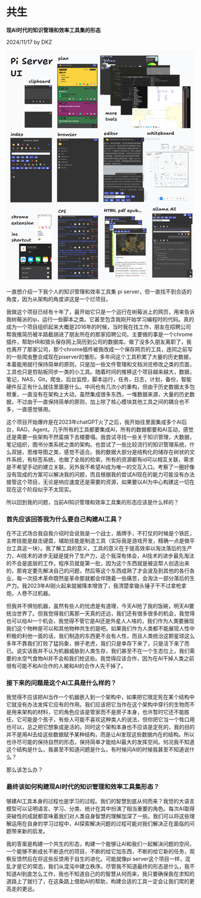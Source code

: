 # 共生

**现AI时代的知识管理和效率工具集的形态**

2024/11/17 by DKZ

![piserverUI](blogImg/piserverUI.png)

一直想介绍一下我个人的知识管理和效率工具集 pi server，但一直找不到合适的角度，因为从架构的角度讲这是一个烂项目。

我做这个项目已经有十年了，最开始它只是一个运行在树莓派上的网页，用来告诉我树莓派的ip，运行一些脚本之类。它甚至包含我刚开始学习编程时的代码。真的成为一个项目组织起来大概是2016年的时候，当时我在找工作，朋友在招聘公司帮我推简历被半路截胡进了朋友所在的那家招聘公司。主要做的事是一个chrome插件，帮助HR和猎头保存网上简历到公司的数据库。做了没多久朋友离职了，我也离开了那家公司，那个chrome插件被我改成一个保存网页的工具，连同之前写的一些爬虫整合成现在piserver的雏形。多年间这个工具积累了大量的历史数据，本着能用就行保持简单的原则，只是加一些文件管理和文档浏览修改之类的页面，工具也只是剪贴板同步一类的小工具。随着时间的推移这个项目越来越大，数据，笔记，NAS，Git，爬虫，后台监控，脚本运行，任务，日志，计划，备份，智能硬件反正有什么就往里面塞什么。中间也有几次小的重构，但由于历史数据太多包袱重，一直没有在架构上大动，虽然集成很多东西，一堆数据来源，大量的历史数据，不过由于一直保持简单的原则，加上除了核心模块其他工具之间的耦合也不多，一直感觉够用。  

这个项目开始爆炸是在2023年chatGPT火了之后，我开始往里面集成多个AI后台，RAG，Agent。几乎所有的工具都要集成AI，所有的数据都要和AI互动，感觉还是需要一些架构不然蛮搞下去楼要塌。我尝试寻找一些关于知识管理，大数据，笔记组织，图书分类系统之类的架构。也尝试了一些比较流行的知识管理系统，什么双链，思维导图之类，感觉不适合。我的数据大部分是结构化的储存在树状的文件系统，有标签系统，也做了全局的检索，所有的资源都有id可以相互关联，需求是不希望手动的建立关联，另外我不希望AI成为唯一的交互入口。考察了一圈好像没有现成的方案可以解决我的问题，而且根据我的尝试AI现在的能力可能没有办法接管这个项目，无论是响应速度还是需要的资源，如果要以AI为中心构建这一切在现在这个阶段似乎不太现实。  

所以回到我的问题，当前AI知识管理和效率工具集的形态应该是什么样的？

### 首先应该回答我为什么要自己构建AI工具？  

在不正式场合我自我介绍时会说我是一个战士，盾牌手，不打仗的时候是个铁匠，主修技能是敲击键盘，辅助技能是制造工具（实际我是游戏开发，精确一点是做平台工具这一块）。我了解工具的意义，工具的意义在于提高效率以淘汰落后的生产力，AI技术的进步无疑是提升了生产力，这个我深有体会，AI技术的进步最先淘汰的不会是底层的工作，程序员就是第一批，因为这个东西就是被这帮人创造出来的，那肯定要先解决自己的问题，然后等这个东西成熟了才会波及到其他的各行各业，每一次技术革命既然是革命那就都会伴随着一些痛苦，会淘汰一部分落后的生产力。我2023年AI刚火起来就被降本增效了，我清楚拿锄头锤子干不过拿枪拿炮，人卷不过机器。  

但我并不惧怕机器，虽然有些人的忧虑是有道理，今天AI抢了我的饭碗，明天AI要统治世界了。但我觉得我们离那一天真的还远，我们还有很多很多的机会，我觉得也可以给AI一个机会，我觉得不管它是AI还是外星人人啥的，我们作为人类要展现我们这个物种是可以和其他物种共生的是吧。如果我们作为人类都不能展现人性中积极的利他一面的话，我们制造的东西更不会有人性，而且人类统治这颗星球这么多年不靠我们打败了猛犸象，狮子老虎，我们只是幸存下来了，只是活下来了而已。说实话我并不认为机器威胁到人类生存，我们甚至不在一个生态位上，我们需要的水空气食物AI并不会和我们抢这些。我觉得应该合作，因为在AI干掉人类之前很有可能不和AI合作的人被和AI的合作人先干掉了。  

### 接下来的问题是这个AI工具是什么样的？

我觉得不应该把AI当作一个机器嵌入到一个架构中，如果把它限定死在某个结构中它就没有办法发挥它应有的作用。我们应该把它当作在这个架构中穿行的生物而不是用来架构的材料，它的角色应该是管家而不是房子本身，也许暂时它还不能胜任，它可能是个孩子，有些人可能不喜欢这种类人的说法，但你把它当一个牲口用也可以，总之把它想象成是活的。同时这个架构本身也不应该是定死的，我的目的并不是用AI去给这些数据赋予某种结构，而是让AI发现这些数据内在的结构。所以也许尽可能的保持自然的形态，保持简单才能给AI最大的发挥空间。何况我不知道这个结构是什么，我甚至不知道问题是什么，有时候问AI的时候我甚至不知道说什么？  

那么该怎么办？  

### 最终该如何构建现AI时代的知识管理和效率工具集形态？  

够建AI工具本身的过程也是学习的过程。我们的智慧到底从何而来？我觉的大语言模型可以证明语言、学习、分类、统计在其中扮演了相当重要的角色。每次AI取得突破性的成就都意味着我们对人类自身智慧的理解加深了一些。我们可以将这些理解运用在自身的学习过程中，AI探索解决问题的过程可能对我们解决正在面临的问题带来新的启发。  

我的答案是构建一个共生的形态，构建一个能够让AI和我们一起解决问题的空间，一个能够不断成长不断迭代的项目，不断的给它加东西，不断的给它新的任务，观察反馈然后在将这些反馈用于自生的进化。可能就像pi server这个项目一样，混乱才是它的常态，我们从混沌中建立秩序。尽管我不知道最终的形态是什么，我不知道AI到底怎么工作，我也不知道自己的的智慧从何而来，我只要确保我在求知的道路上了就行了，在这条路上借助AI的帮助，构建合适的工具一定会让我们爬的更高走的更远。  



